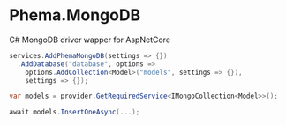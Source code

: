 # Phema.MongoDB
C# MongoDB driver wapper for AspNetCore

```csharp
services.AddPhemaMongoDB(settings => {})
  .AddDatabase("database", options =>
    options.AddCollection<Model>("models", settings => {}),
    settings => {});

var models = provider.GetRequiredService<IMongoCollection<Model>>();

await models.InsertOneAsync(...);
```
